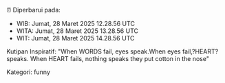 ⏰ Diperbarui pada:
- WIB: Jumat, 28 Maret 2025 12.28.56 UTC
- WITA: Jumat, 28 Maret 2025 13.28.56 UTC
- WIT: Jumat, 28 Maret 2025 14.28.56 UTC

Kutipan Inspiratif:
"When WORDS fail, eyes speak.When eyes fail,?HEART? speaks. When HEART fails, nothing speaks they put cotton in the nose"


Kategori: funny

